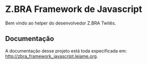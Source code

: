 # Z.BRA Framework de Javascript
Bem vindo ao helper do desenvolvedor Z.BRA Twitês.

## Documentação
A documentação desse projeto está toda especificada em: http://zbra_framework_javascript.leiame.org.
